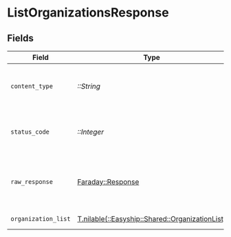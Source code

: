 # ListOrganizationsResponse


## Fields

| Field                                                                                      | Type                                                                                       | Required                                                                                   | Description                                                                                |
| ------------------------------------------------------------------------------------------ | ------------------------------------------------------------------------------------------ | ------------------------------------------------------------------------------------------ | ------------------------------------------------------------------------------------------ |
| `content_type`                                                                             | *::String*                                                                                 | :heavy_check_mark:                                                                         | HTTP response content type for this operation                                              |
| `status_code`                                                                              | *::Integer*                                                                                | :heavy_check_mark:                                                                         | HTTP response status code for this operation                                               |
| `raw_response`                                                                             | [Faraday::Response](https://www.rubydoc.info/gems/faraday/Faraday/Response)                | :heavy_check_mark:                                                                         | Raw HTTP response; suitable for custom response parsing                                    |
| `organization_list`                                                                        | [T.nilable(::Easyship::Shared::OrganizationList)](../../models/shared/organizationlist.md) | :heavy_minus_sign:                                                                         | organization list                                                                          |